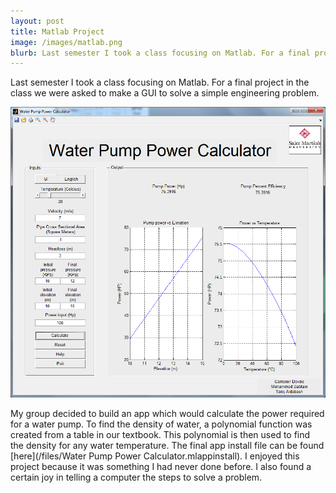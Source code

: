 ```yaml
---
layout: post
title: Matlab Project
image: /images/matlab.png
blurb: Last semester I took a class focusing on Matlab. For a final project in the class we were asked to make a GUI to solve a simple engineering problem. My group decided to build an app which would calculate the power required for a water pump.
---
```


Last semester I took a class focusing on Matlab. For a final project in the class we were asked to make a GUI to solve a simple engineering problem.

![Water Pump Power Calculator](/images/matlab.png)

My group decided to build an app which would calculate the power required for a water pump. To find the density of water, a polynomial function was created from a table in our textbook. This polynomial is then used to find the density for any water temperature. The final app install file can be found [here](/files/Water Pump Power Calculator.mlappinstall). I enjoyed this project because it was something I had never done before. I also found a certain joy in telling a computer the steps to solve a problem.
